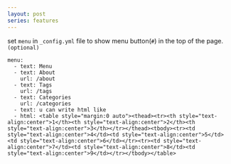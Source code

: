 ```yaml
---
layout: post
series: features
---
```


set `menu` in `_config.yml` file to show menu button(`#`) in the top of the page.
`(optional)`

```
menu:
  - text: Menu
  - text: About
    url: /about
  - text: Tags
    url: /tags
  - text: Categories
    url: /categories
  - text: u can write html like
  - html: <table style="margin:0 auto"><thead><tr><th style="text-align:center">1</th><th style="text-align:center">2</th><th style="text-align:center">3</th></tr></thead><tbody><tr><td style="text-align:center">4</td><td style="text-align:center">5</td><td style="text-align:center">6</td></tr><tr><td style="text-align:center">7</td><td style="text-align:center">8</td><td style="text-align:center">9</td></tr></tbody></table>
```
